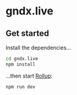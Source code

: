 # gndx.live

## Get started

Install the dependencies...

```bash
cd gndx.live
npm install
```

...then start [Rollup](https://rollupjs.org):

```bash
npm run dev
```
